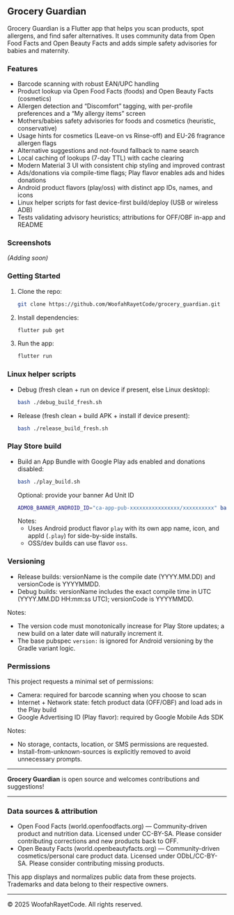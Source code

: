 ## Grocery Guardian

Grocery Guardian is a Flutter app that helps you scan products, spot allergens, and find safer alternatives. It uses community data from Open Food Facts and Open Beauty Facts and adds simple safety advisories for babies and maternity.

### Features

- Barcode scanning with robust EAN/UPC handling
- Product lookup via Open Food Facts (foods) and Open Beauty Facts (cosmetics)
- Allergen detection and “Discomfort” tagging, with per-profile preferences and a “My allergy items” screen
- Mothers/babies safety advisories for foods and cosmetics (heuristic, conservative)
- Usage hints for cosmetics (Leave-on vs Rinse-off) and EU-26 fragrance allergen flags
- Alternative suggestions and not-found fallback to name search
- Local caching of lookups (7-day TTL) with cache clearing
- Modern Material 3 UI with consistent chip styling and improved contrast
- Ads/donations via compile-time flags; Play flavor enables ads and hides donations
- Android product flavors (play/oss) with distinct app IDs, names, and icons
- Linux helper scripts for fast device-first build/deploy (USB or wireless ADB)
- Tests validating advisory heuristics; attributions for OFF/OBF in-app and README

### Screenshots

*(Adding soon)*

### Getting Started

1. Clone the repo:
   ```sh
   git clone https://github.com/WoofahRayetCode/grocery_guardian.git
   ```
2. Install dependencies:
   ```sh
   flutter pub get
   ```
3. Run the app:
   ```sh
   flutter run
   ```

### Linux helper scripts

- Debug (fresh clean + run on device if present, else Linux desktop):
  ```sh
  bash ./debug_build_fresh.sh
  ```
- Release (fresh clean + build APK + install if device present):
  ```sh
  bash ./release_build_fresh.sh
  ```

### Play Store build

- Build an App Bundle with Google Play ads enabled and donations disabled:
  ```sh
  bash ./play_build.sh
  ```
  Optional: provide your banner Ad Unit ID
  ```sh
  ADMOB_BANNER_ANDROID_ID="ca-app-pub-xxxxxxxxxxxxxxxx/xxxxxxxxxx" bash ./play_build.sh
  ```
  Notes:
  - Uses Android product flavor `play` with its own app name, icon, and appId (`.play`) for side-by-side installs.
  - OSS/dev builds can use flavor `oss`.

### Versioning

- Release builds: versionName is the compile date (YYYY.MM.DD) and versionCode is YYYYMMDD.
- Debug builds: versionName includes the exact compile time in UTC (YYYY.MM.DD HH:mm:ss UTC); versionCode is YYYYMMDD.

Notes:
- The version code must monotonically increase for Play Store updates; a new build on a later date will naturally increment it.
- The base pubspec `version:` is ignored for Android versioning by the Gradle variant logic.

### Permissions

This project requests a minimal set of permissions:

- Camera: required for barcode scanning when you choose to scan
- Internet + Network state: fetch product data (OFF/OBF) and load ads in the Play build
- Google Advertising ID (Play flavor): required by Google Mobile Ads SDK

Notes:
- No storage, contacts, location, or SMS permissions are requested.
- Install-from-unknown-sources is explicitly removed to avoid unnecessary prompts.

---

**Grocery Guardian** is open source and welcomes contributions and suggestions!

---

### Data sources & attribution

- Open Food Facts (world.openfoodfacts.org) — Community-driven product and nutrition data. Licensed under CC-BY-SA. Please consider contributing corrections and new products back to OFF.
- Open Beauty Facts (world.openbeautyfacts.org) — Community-driven cosmetics/personal care product data. Licensed under ODbL/CC-BY-SA. Please consider contributing missing products.

This app displays and normalizes public data from these projects. Trademarks and data belong to their respective owners.

---

© 2025 WoofahRayetCode. All rights reserved.
